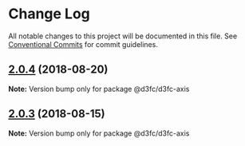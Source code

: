 # Change Log

All notable changes to this project will be documented in this file.
See [Conventional Commits](https://conventionalcommits.org) for commit guidelines.

<a name="2.0.4"></a>
## [2.0.4](https://github.com/d3fc/d3fc/compare/@d3fc/d3fc-axis@2.0.3...@d3fc/d3fc-axis@2.0.4) (2018-08-20)




**Note:** Version bump only for package @d3fc/d3fc-axis

<a name="2.0.3"></a>
## [2.0.3](https://github.com/d3fc/d3fc/compare/@d3fc/d3fc-axis@2.0.2...@d3fc/d3fc-axis@2.0.3) (2018-08-15)




**Note:** Version bump only for package @d3fc/d3fc-axis
